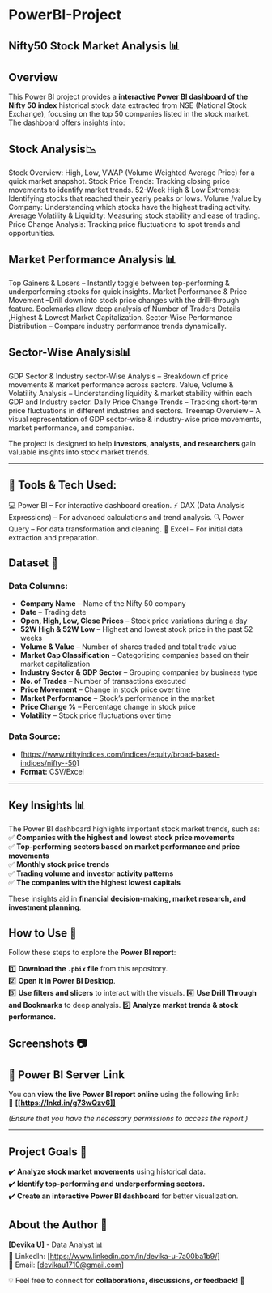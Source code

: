 # PowerBI-Project


## Nifty50 Stock Market Analysis 📊


## Overview  
This Power BI project provides a **interactive Power BI dashboard of the Nifty 50 index** historical stock data extracted from NSE (National Stock Exchange), 
focusing on the top 50 companies listed in the stock market. The dashboard offers insights into:  

## Stock Analysis📉
Stock Overview: High, Low, VWAP (Volume Weighted Average Price) for a quick market snapshot.
Stock Price Trends: Tracking closing price movements to identify market trends.
52-Week High & Low Extremes: Identifying stocks that reached their yearly peaks or lows.
Volume /value by Company: Understanding which stocks have the highest trading activity.
Average Volatility & Liquidity: Measuring stock stability and ease of trading.
Price Change Analysis: Tracking price fluctuations to spot trends and opportunities.

## Market Performance Analysis 📊
Top Gainers & Losers – Instantly toggle between top-performing & underperforming stocks for quick insights.
Market Performance & Price Movement –Drill down into stock price changes with the drill-through feature.
Bookmarks allow deep analysis of Number of Traders Details ,Highest & Lowest Market Capitalization. 
Sector-Wise Performance Distribution – Compare industry performance trends dynamically.

## Sector-Wise Analysis📊
GDP Sector & Industry sector-Wise Analysis – Breakdown of price movements & market performance across sectors.
Value, Volume & Volatility Analysis – Understanding liquidity & market 
stability within each GDP and Industry sector.
Daily Price Change Trends – Tracking short-term price fluctuations in different industries and sectors.
Treemap Overview – A visual representation of GDP sector-wise & industry-wise price movements, market performance, and companies.

The project is designed to help **investors, analysts, and researchers** gain valuable insights into stock market trends.  

---

## 🔧 Tools & Tech Used:
💻 Power BI – For interactive dashboard creation.
⚡ DAX (Data Analysis Expressions) – For advanced calculations and trend analysis.
🔍 Power Query – For data transformation and cleaning.
📑 Excel – For initial data extraction and preparation.


## Dataset 📂



### **Data Columns:**  

- **Company Name** – Name of the Nifty 50 company  
- **Date** – Trading date  
- **Open, High, Low, Close Prices** – Stock price variations during a day  
- **52W High & 52W Low** – Highest and lowest stock price in the past 52 weeks  
- **Volume & Value** – Number of shares traded and total trade value  
- **Market Cap Classification** – Categorizing companies based on their market capitalization  
- **Industry Sector & GDP Sector** – Grouping companies by business type  
- **No. of Trades** – Number of transactions executed  
- **Price Movement** – Change in stock price over time  
- **Market Performance** – Stock’s performance in the market  
- **Price Change %** – Percentage change in stock price  
- **Volatility** – Stock price fluctuations over time


### **Data Source:**  
- [https://www.niftyindices.com/indices/equity/broad-based-indices/nifty--50]  
- **Format:** CSV/Excel  

---

## Key Insights 📊 

The Power BI dashboard highlights important stock market trends, such as:  
✅ **Companies with the highest and lowest stock price movements**  
✅ **Top-performing sectors based on market performance and price movements**  
✅ **Monthly stock price trends**  
✅ **Trading volume and investor activity patterns**  
✅ **The companies with the highest lowest capitals**

These insights aid in **financial decision-making, market research, and investment planning**. 


## How to Use 🚀  
Follow these steps to explore the **Power BI report**:  

1️⃣ **Download the `.pbix` file** from this repository.  
2️⃣ **Open it in Power BI Desktop**.  
3️⃣ **Use filters and slicers** to interact with the visuals.
4️⃣ **Use Drill Through and Bookmarks** to deep analysis.
5️⃣ **Analyze market trends & stock performance.** 
 

## Screenshots 📷  
















## 📡 Power BI Server Link  
You can **view the live Power BI report online** using the following link:  
🔗 **[[https://lnkd.in/g73wQzv6]]**  

*(Ensure that you have the necessary permissions to access the report.)* 

---

## Project Goals 🎯 
✔️ **Analyze stock market movements** using historical data.  
✔️ **Identify top-performing and underperforming sectors.**  
✔️ **Create an interactive Power BI dashboard** for better visualization.


## About the Author 👤  
**[Devika U]** - Data Analyst 📊  
🔗 LinkedIn: [https://www.linkedin.com/in/devika-u-7a00ba1b9/]  
📧 Email: [devikau1710@gmail.com]  





💡 Feel free to connect for **collaborations, discussions, or feedback!** 🚀  



